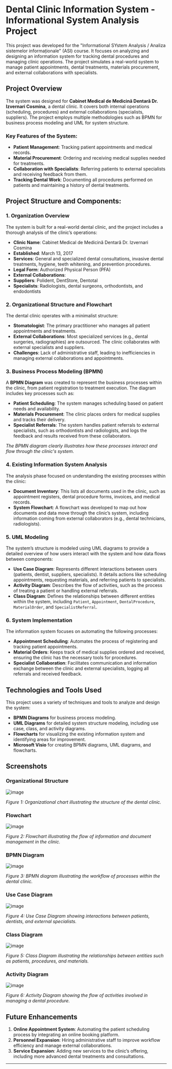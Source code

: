 # Dental Clinic Information System - Informational System Analysis Project

This project was developed for the "Informational SYstem Analysis / Analiza sistemelor informaționale" (ASI) course. It focuses on analyzing and designing an information system for tracking dental procedures and managing clinic operations. The project simulates a real-world system to manage patient appointments, dental treatments, materials procurement, and external collaborations with specialists.

## Project Overview

The system was designed for **Cabinet Medical de Medicină Dentară Dr. Izvernari Cosmina**, a dental clinic. It covers both internal operations (scheduling, procedures) and external collaborations (specialists, suppliers). The project employs multiple methodologies such as BPMN for business process modeling and UML for system structure.

### Key Features of the System:
- **Patient Management**: Tracking patient appointments and medical records.
- **Material Procurement**: Ordering and receiving medical supplies needed for treatments.
- **Collaboration with Specialists**: Referring patients to external specialists and receiving feedback from them.
- **Tracking Dental Work**: Documenting all procedures performed on patients and maintaining a history of dental treatments.

## Project Structure and Components:

### 1. Organization Overview
The system is built for a real-world dental clinic, and the project includes a thorough analysis of the clinic’s operations:
- **Clinic Name**: Cabinet Medical de Medicină Dentară Dr. Izvernari Cosmina
- **Established**: March 13, 2017
- **Services**: General and specialized dental consultations, invasive dental treatments, hygiene, teeth whitening, and prevention procedures.
- **Legal Form**: Authorized Physical Person (PFA)
- **External Collaborations**: 
- **Suppliers**: Polident, DentStore, Dentotal
- **Specialists**: Radiologists, dental surgeons, orthodontists, and endodontists

### 2. Organizational Structure and Flowchart

The dental clinic operates with a minimalist structure:
- **Stomatologist**: The primary practitioner who manages all patient appointments and treatments.
- **External Collaborations**: Most specialized services (e.g., dental surgeries, radiographies) are outsourced. The clinic collaborates with external specialists and suppliers.
- **Challenges**: Lack of administrative staff, leading to inefficiencies in managing external collaborations and appointments.

### 3. Business Process Modeling (BPMN)

A **BPMN Diagram** was created to represent the business processes within the clinic, from patient registration to treatment execution. The diagram includes key processes such as:
- **Patient Scheduling**: The system manages scheduling based on patient needs and availability.
- **Materials Procurement**: The clinic places orders for medical supplies and tracks their delivery.
- **Specialist Referrals**: The system handles patient referrals to external specialists, such as orthodontists and radiologists, and logs the feedback and results received from these collaborators.
  
*The BPMN diagram clearly illustrates how these processes interact and flow through the clinic's system.*

### 4. Existing Information System Analysis

The analysis phase focused on understanding the existing processes within the clinic:
- **Document Inventory**: This lists all documents used in the clinic, such as appointment registers, dental procedure forms, invoices, and medical records.
- **System Flowchart**: A flowchart was developed to map out how documents and data move through the clinic’s system, including information coming from external collaborators (e.g., dental technicians, radiologists).

### 5. UML Modeling

The system’s structure is modeled using UML diagrams to provide a detailed overview of how users interact with the system and how data flows between components:
- **Use Case Diagram**: Represents different interactions between users (patients, dentist, suppliers, specialists). It details actions like scheduling appointments, requesting materials, and referring patients to specialists.
- **Activity Diagram**: Describes the flow of activities, such as the process of treating a patient or handling external referrals.
- **Class Diagram**: Defines the relationships between different entities within the system, including `Patient`, `Appointment`, `DentalProcedure`, `MaterialOrder`, and `SpecialistReferral`.

### 6. System Implementation

The information system focuses on automating the following processes:
- **Appointment Scheduling**: Automates the process of registering and tracking patient appointments.
- **Material Orders**: Keeps track of medical supplies ordered and received, ensuring the clinic has the necessary tools for procedures.
- **Specialist Collaboration**: Facilitates communication and information exchange between the clinic and external specialists, logging all referrals and received feedback.

## Technologies and Tools Used

This project uses a variety of techniques and tools to analyze and design the system:
- **BPMN Diagrams** for business process modeling.
- **UML Diagrams** for detailed system structure modeling, including use case, class, and activity diagrams.
- **Flowcharts** for visualizing the existing information system and identifying areas for improvement.
- **Microsoft Visio** for creating BPMN diagrams, UML diagrams, and flowcharts.


## Screenshots

### Organizational Structure
![image](https://github.com/user-attachments/assets/5845ca0e-9f1a-498b-a2d3-fa9bde42b0cf)

*Figure 1: Organizational chart illustrating the structure of the dental clinic.*

### Flowchart
![image](https://github.com/user-attachments/assets/579c4768-3017-4984-8740-03d62910a3ac)

*Figure 2: Flowchart illustrating the flow of information and document management in the clinic.*

### BPMN Diagram
![image](https://github.com/user-attachments/assets/c5ae5da5-660f-41e5-97d4-305c52b0337e)

*Figure 3: BPMN diagram illustrating the workflow of processes within the dental clinic.*

### Use Case Diagram
![image](https://github.com/user-attachments/assets/44199776-0448-47a7-a8f6-e9eb351898c1)

*Figure 4: Use Case Diagram showing interactions between patients, dentists, and external specialists.*

### Class Diagram
![image](https://github.com/user-attachments/assets/41080a70-a7a4-4be2-92f2-c35589d5caed)

*Figure 5: Class Diagram illustrating the relationships between entities such as patients, procedures, and materials.*

### Activity Diagram
![image](https://github.com/user-attachments/assets/4660391b-a2a7-45de-8d51-810c5ce46a22)

*Figure 6: Activity Diagram showing the flow of activities involved in managing a dental procedure.*


## Future Enhancements
1. **Online Appointment System**: Automating the patient scheduling process by integrating an online booking platform.
2. **Personnel Expansion**: Hiring administrative staff to improve workflow efficiency and manage external collaborations.
3. **Service Expansion**: Adding new services to the clinic’s offering, including more advanced dental treatments and consultations.

---
